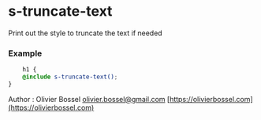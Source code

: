 # s-truncate-text

Print out the style to truncate the text if needed


### Example
```scss
	h1 {
	@include s-truncate-text();
}
```
Author : Olivier Bossel [olivier.bossel@gmail.com](mailto:olivier.bossel@gmail.com) [https://olivierbossel.com](https://olivierbossel.com)